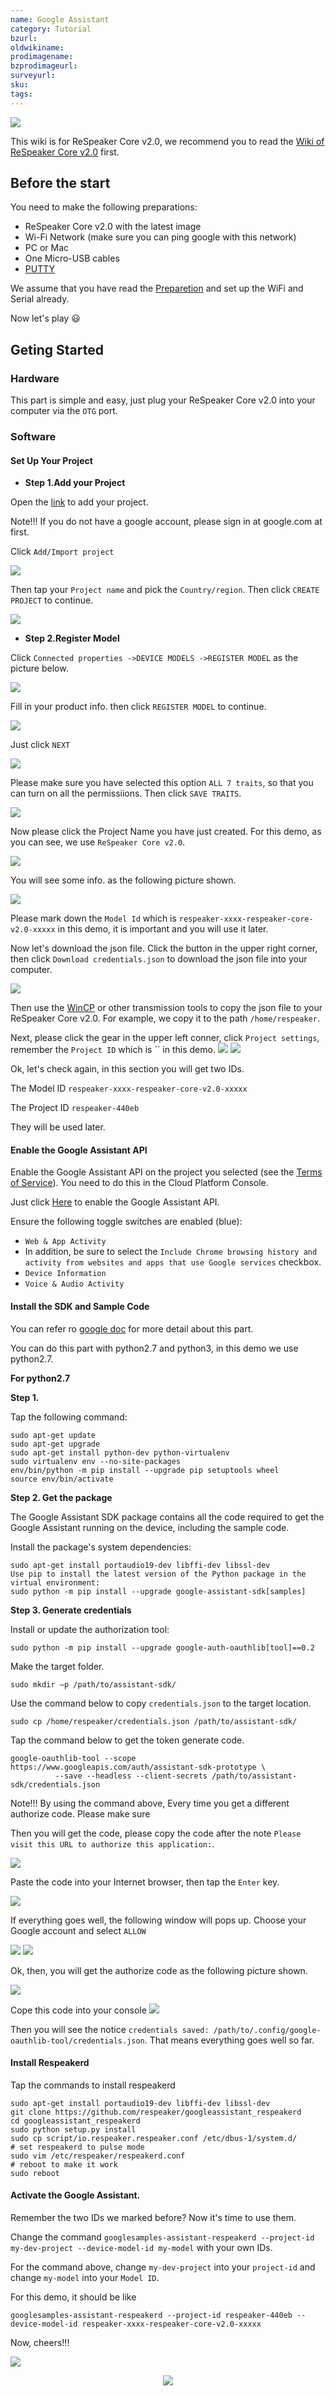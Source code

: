 ```yaml
---
name: Google Assistant
category: Tutorial
bzurl: 
oldwikiname: 
prodimagename: 
bzprodimageurl: 
surveyurl: 
sku: 
tags: 
---
```


![](https://files.seeedstudio.com/wiki/Google-Assitant/img/Front.jpg)


This wiki is for ReSpeaker Core v2.0, we recommend you to read the [Wiki of ReSpeaker Core v2.0](https://wiki.seeedstudio.com/ReSpeaker_Core_v2.0/#preparation) first.

## Before the start

You need to make the following preparations:

- ReSpeaker Core v2.0 with the latest image
- Wi-Fi Network (make sure you can ping google with this network)
- PC or Mac
- One Micro-USB cables
- [PUTTY](https://www.chiark.greenend.org.uk/~sgtatham/putty/latest.html)

We assume that you have read the [Preparetion](https://wiki.seeedstudio.com/ReSpeaker_Core_v2.0/#preparation) and set up the WiFi and Serial already. 

Now let's play 😃

## Geting Started

### Hardware

This part is simple and easy, just plug your ReSpeaker Core v2.0 into your computer via the `OTG` port.

### Software

#### Set Up Your Project

- **Step 1.Add your Project** 

Open the [link](https://console.actions.google.com/?pli=1) to add your project.

Note!!!
    If you do not have a google account, please sign in at google.com at first. 


Click `Add/Import project`

![](https://files.seeedstudio.com/wiki/Google-Assitant/img/Google_0.png)


Then tap your `Project name` and pick the `Country/region`. Then click `CREATE PROJECT` to continue.

![](https://files.seeedstudio.com/wiki/Google-Assitant/img/Google_1.png)


- **Step 2.Register Model** 


Click `Connected properties ->DEVICE MODELS ->REGISTER MODEL` as the picture below.

![](https://files.seeedstudio.com/wiki/Google-Assitant/img/Google_2.png)



Fill in your product info. then click `REGISTER MODEL` to continue.

![](https://files.seeedstudio.com/wiki/Google-Assitant/img/Google_3.png)



Just click `NEXT`

![](https://files.seeedstudio.com/wiki/Google-Assitant/img/Google_4.png)



Please make sure you have selected this option `ALL 7 traits`, so that you can turn on all the permissiions. Then click `SAVE TRAITS`.

![](https://files.seeedstudio.com/wiki/Google-Assitant/img/Google_5.png)



Now please click the Project Name you have just created. For this demo, as you can see, we use `ReSpeaker Core v2.0`.

![](https://files.seeedstudio.com/wiki/Google-Assitant/img/Google_6.png)



You will see some info. as the following picture shown.

![](https://files.seeedstudio.com/wiki/Google-Assitant/img/Google_7.png)


Please mark down the `Model Id` which is `respeaker-xxxx-respeaker-core-v2.0-xxxxx` in this demo, it is important and you will use it later.



Now let's download the json file. Click the button in the upper right corner, then click `Download credentials.json` to download the json file into your computer.

![](https://files.seeedstudio.com/wiki/Google-Assitant/img/Google_8.png)

Then use the [WinCP](https://winscp.net/eng/docs/lang:chs) or other transmission tools to copy the json file to your ReSpeaker Core v2.0. 
For example, we copy it to the path `/home/respeaker`.


Next, please click the gear in the upper left conner, click `Project settings`, remember the `Project ID` which is `` in this demo.
![](https://files.seeedstudio.com/wiki/Google-Assitant/img/Google_9.png)
![](https://files.seeedstudio.com/wiki/Google-Assitant/img/Google_10.png)


Ok, let's check again, in this section you will get two IDs. 

The  Model ID `respeaker-xxxx-respeaker-core-v2.0-xxxxx`

The Project ID `respeaker-440eb`

They will be used later.


#### Enable the Google Assistant API

Enable the Google Assistant API on the project you selected (see the [Terms of Service](https://developers.google.com/assistant/sdk/terms-of-service)). You need to do this in the Cloud Platform Console.

Just click [Here](https://console.developers.google.com/apis/api/embeddedassistant.googleapis.com/overview) to enable the Google Assistant API.


Ensure the following toggle switches are enabled (blue):

- `Web & App Activity`
- In addition, be sure to select the `Include Chrome browsing history and activity from websites and apps that use Google services` checkbox.
- `Device Information`
- `Voice & Audio Activity`



#### Install the SDK and Sample Code

You can refer ro [google doc](https://developers.google.com/assistant/sdk/guides/service/python/embed/install-sample) for more detail about this part.

You can do this part with python2.7 and python3, in this demo we use python2.7.

**For python2.7**

**Step 1.**

Tap the following command:
```
sudo apt-get update
sudo apt-get upgrade
sudo apt-get install python-dev python-virtualenv
sudo virtualenv env --no-site-packages  
env/bin/python -m pip install --upgrade pip setuptools wheel
source env/bin/activate

```


**Step 2. Get the package**

The Google Assistant SDK package contains all the code required to get the Google Assistant running on the device, including the sample code.

Install the package's system dependencies:

```
sudo apt-get install portaudio19-dev libffi-dev libssl-dev
Use pip to install the latest version of the Python package in the virtual environment:
sudo python -m pip install --upgrade google-assistant-sdk[samples]

```



**Step 3. Generate credentials**

Install or update the authorization tool:

```
sudo python -m pip install --upgrade google-auth-oauthlib[tool]==0.2
```

Make the target folder.

```
sudo mkdir –p /path/to/assistant-sdk/
```

Use the command below to copy `credentials.json` to the target location.

```
sudo cp /home/respeaker/credentials.json /path/to/assistant-sdk/ 
```

Tap the command below to get the token generate code.

```
google-oauthlib-tool --scope https://www.googleapis.com/auth/assistant-sdk-prototype \
          --save --headless --client-secrets /path/to/assistant-sdk/credentials.json

```

Note!!!
    By using the command above, Every time you get a different authorize code. Please make sure


Then you will get the code, please copy the code after the note `Please visit this URL to authorize this application:`.

![](https://files.seeedstudio.com/wiki/Google-Assitant/img/code0.png)


Paste the code into your Internet browser, then tap the `Enter` key.

![](https://files.seeedstudio.com/wiki/Google-Assitant/img/code1.png)


If everything goes well, the following window will pops up. Choose your Google account and select `ALLOW`

![](https://files.seeedstudio.com/wiki/Google-Assitant/img/code2.png)
![](https://files.seeedstudio.com/wiki/Google-Assitant/img/code3.png)


Ok, then, you will get the authorize code as the following picture shown.


![](https://files.seeedstudio.com/wiki/Google-Assitant/img/code4.png)


Cope this code into your console
![](https://files.seeedstudio.com/wiki/Google-Assitant/img/code5.png)


Then you will see the notice `credentials saved: /path/to/.config/google-oauthlib-tool/credentials.json`. That means everything goes well so far.




#### Install Respeakerd

Tap the commands to install respeakerd

```
sudo apt-get install portaudio19-dev libffi-dev libssl-dev
git clone https://github.com/respeaker/googleassistant_respeakerd
cd googleassistant_respeakerd
sudo python setup.py install
sudo cp script/io.respeaker.respeaker.conf /etc/dbus-1/system.d/
# set respeakerd to pulse mode
sudo vim /etc/respeaker/respeakerd.conf 
# reboot to make it work
sudo reboot
```


#### Activate the Google Assistant.

Remember the two IDs we marked before? Now it's time to use them. 

Change the command `googlesamples-assistant-respeakerd --project-id my-dev-project --device-model-id my-model` with your own IDs.


For the command above, change `my-dev-project` into your `project-id` and change `my-model` into your `Model ID`.

For this demo, it should be like

```
googlesamples-assistant-respeakerd --project-id respeaker-440eb --device-model-id respeaker-xxxx-respeaker-core-v2.0-xxxxx
```

Now, cheers!!!

![](https://files.seeedstudio.com/wiki/Google-Assitant/img/codel.png)<br /><p style="text-align:center"><a href="https://www.seeedstudio.com/act-4.html?utm_source=wiki&utm_medium=wikibanner&utm_campaign=newproducts" target="_blank"><img src="https://files.seeedstudio.com/wiki/Wiki_Banner/new_product.jpg" /></a></p>